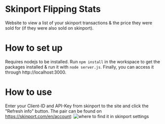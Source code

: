 # Skinport Flipping Stats
Website to view a list of your skinport transactions & the price they were sold for (if they were also sold on skinport).

# How to set up
Requires nodejs to be installed.
Run `npm install` in the workspace to get the packages installed & run it with `node server.js`.
Finally, you can access it through http://localhost:3000.

# How to use
Enter your Client-ID and API-Key from skinport to the site and click the "Refresh info" button. 
The pair can be found on https://skinport.com/en/account:
![where to find it in skinport settings](https://github.com/user-attachments/assets/1a1b5761-b34e-47f8-8db3-64ca04471667)

